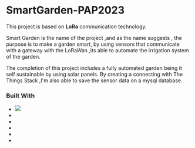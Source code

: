 # SmartGarden-PAP2023
 
This project is based on <b>LoRa</b> communication technology.

Smart Garden is the name of the project ,and as the name suggests , the purpose is to make a garden smart, by using sensors that communicate with a gateway with the LoRaWan ,its able to automate the irrigation system of the garden. 

The completion of this project includes a fully automated garden being it self sustainable by using solar panels. By creating a connecting with The Things Stack ,I'm also able to save the sensor data on a mysql database.

### Built With

* <img src='https://img.shields.io/badge/Bootstrap-563D7C?style=for-the-badge&logo=bootstrap&logoColor=white'>
* <img src=''>
* <img src=''>
* <img src=''>
* <img src=''>
* <img src=''>
